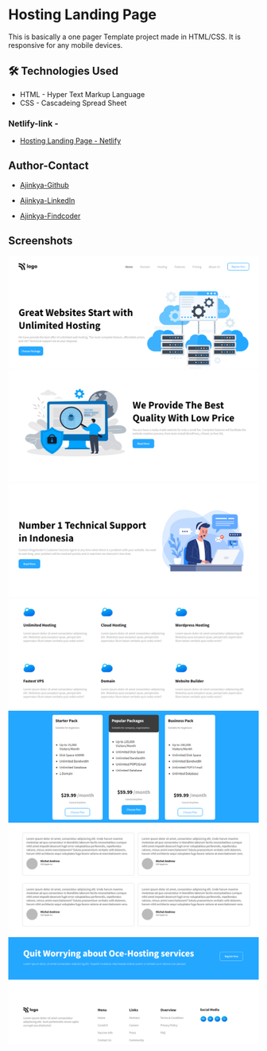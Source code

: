 # Hosting Landing Page

This is basically a one pager Template project made in HTML/CSS.
It is responsive for any mobile devices.

## 🛠 Technologies Used

- HTML - Hyper Text Markup Language
- CSS - Cascadeing Spread Sheet

### Netlify-link -

- [Hosting Landing Page - Netlify](https://html-css-project011.netlify.app/)

## Author-Contact

- [Ajinkya-Github](https://github.com/AjinkyaVeer007)

- [Ajinkya-LinkedIn](https://www.linkedin.com/in/ajinkya-veer-0ba100238/)

- [Ajinkya-Findcoder](https://www.findcoder.io/u/ajinkya_veer)

## Screenshots

![img!](screen-shots/01.png)
![img!](screen-shots/02.png)
![img!](screen-shots/03.png)
![img!](screen-shots/04.png)
![img!](screen-shots/05.png)
![img!](screen-shots/06.png)
![img!](screen-shots/07.png)
